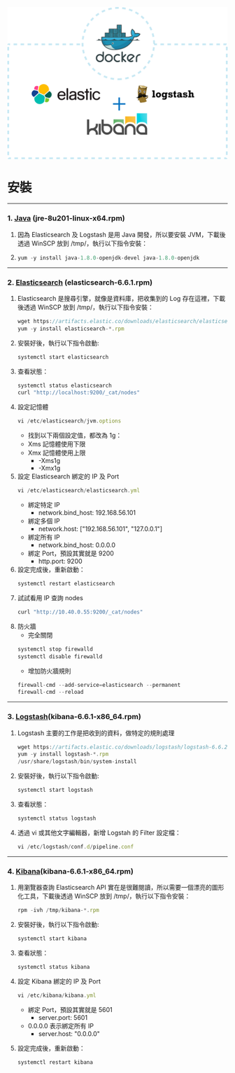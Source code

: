 

![](https://github.com/wdwd2233/Notes/blob/master/Linux/img/ELK.png?raw=true)


# 安裝
----
### 1. [Java](https://javadl.oracle.com/webapps/download/AutoDL?BundleId=236877_42970487e3af4f5aa5bca3f542482c60) (jre-8u201-linux-x64.rpm)
 1. 因為 Elasticsearch 及 Logstash 是用 Java 開發，所以要安裝 JVM，下載後透過 WinSCP 放到 /tmp/，執行以下指令安裝：
 2.
	```javascript
	yum -y install java-1.8.0-openjdk-devel java-1.8.0-openjdk
	```
	
----
### 2. [Elasticsearch](https://www.elastic.co/downloads/elasticsearch) (elasticsearch-6.6.1.rpm)
 1. Elasticsearch 是搜尋引擎，就像是資料庫，把收集到的 Log 存在這裡，下載後透過 WinSCP 放到 /tmp/，執行以下指令安裝：
	```javascript
	wget https://artifacts.elastic.co/downloads/elasticsearch/elasticsearch-6.6.2.rpm
	yum -y install elasticsearch-*.rpm
	```
 2. 安裝好後，執行以下指令啟動: 
	```javascript
	systemctl start elasticsearch
	```
 3. 查看狀態：
 	```javascript
	systemctl status elasticsearch
	curl "http://localhost:9200/_cat/nodes"
	```
 4. 設定記憶體
	```javascript
	vi /etc/elasticsearch/jvm.options
	```
	* 找到以下兩個設定值，都改為 1g：
	*  Xms 記憶體使用下限
	*  Xmx 記憶體使用上限
		* -Xms1g
		* -Xmx1g
 5. 設定 Elasticsearch 綁定的 IP 及 Port
 	```javascript
	vi /etc/elasticsearch/elasticsearch.yml
	```
	* 綁定特定 IP
		* network.bind_host: 192.168.56.101
	* 綁定多個 IP
		* network.host: ["192.168.56.101", "127.0.0.1"]
	* 綁定所有 IP
		* network.bind_host: 0.0.0.0
	* 綁定 Port，預設其實就是 9200
		* http.port: 9200
 6. 設定完成後，重新啟動：
  	```javascript
	systemctl restart elasticsearch
	```
 7. 試試看用 IP 查詢 nodes
   	```javascript
	curl "http://10.40.0.55:9200/_cat/nodes"
	```
 8. 防火牆
	* 完全關閉
     ```javascript
	systemctl stop firewalld
	systemctl disable firewalld
	```
	* 增加防火牆規則
     ```javascript
	firewall-cmd --add-service=elasticsearch --permanent
	firewall-cmd --reload
	```
	
----
### 3. [Logstash](https://www.elastic.co/downloads/kibana)(kibana-6.6.1-x86_64.rpm)

1. Logstash 主要的工作是把收到的資料，做特定的規則處理
	```javascript
	wget https://artifacts.elastic.co/downloads/logstash/logstash-6.6.2.rpm
	yum -y install logstash-*.rpm
	/usr/share/logstash/bin/system-install
	```
2. 安裝好後，執行以下指令啟動: 
	```javascript
	systemctl start logstash
	```	
3. 查看狀態：
 	```javascript
	systemctl status logstash
	```
4. 透過 vi 或其他文字編輯器，新增 Logstah 的 Filter 設定檔：
 	```javascript
	vi /etc/logstash/conf.d/pipeline.conf
	```
	
----
### 4. [Kibana](https://www.elastic.co/downloads/kibana)(kibana-6.6.1-x86_64.rpm)

1. 用瀏覽器查詢 Elasticsearch API 實在是很難閱讀，所以需要一個漂亮的圖形化工具，下載後透過 WinSCP 放到 /tmp/，執行以下指令安裝：
	```javascript
	rpm -ivh /tmp/kibana-*.rpm
	```
2. 安裝好後，執行以下指令啟動: 
	```javascript
	systemctl start kibana
	```
3. 查看狀態：
 	```javascript
	systemctl status kibana
	```
4. 設定 Kibana  綁定的 IP 及 Port
 	```javascript
	vi /etc/kibana/kibana.yml
	```
	*  綁定 Port，預設其實就是 5601
		* server.port: 5601
	*  0.0.0.0 表示綁定所有 IP
		* server.host: "0.0.0.0"
	
 6. 設定完成後，重新啟動：
  	```javascript
	systemctl restart kibana
	```


